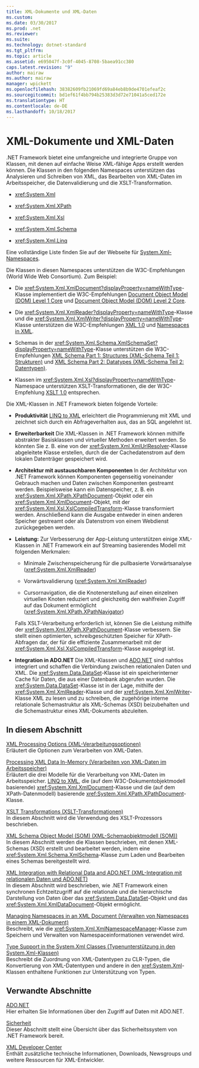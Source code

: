 ```yaml
---
title: XML-Dokumente und XML-Daten
ms.custom: 
ms.date: 03/30/2017
ms.prod: .net
ms.reviewer: 
ms.suite: 
ms.technology: dotnet-standard
ms.tgt_pltfrm: 
ms.topic: article
ms.assetid: e695047f-3c0f-4045-8708-5baea91cc380
caps.latest.revision: "9"
author: mairaw
ms.author: mairaw
manager: wpickett
ms.openlocfilehash: 38382609fb21069fd69a84eb8b9de4701efeaf2c
ms.sourcegitcommit: bd1ef61f4bb794b25383d3d72e71041a5ced172e
ms.translationtype: HT
ms.contentlocale: de-DE
ms.lasthandoff: 10/18/2017
---
```

# <a name="xml-documents-and-data"></a>XML-Dokumente und XML-Daten
.NET Framework bietet eine umfangreiche und integrierte Gruppe von Klassen, mit denen auf einfache Weise XML-fähige Apps erstellt werden können. Die Klassen in den folgenden Namespaces unterstützen das Analysieren und Schreiben von XML, das Bearbeiten von XML-Daten im Arbeitsspeicher, die Datenvalidierung und die XSLT-Transformation.  
  
-   <xref:System.Xml>  
  
-   <xref:System.Xml.XPath>  
  
-   <xref:System.Xml.Xsl>  
  
-   <xref:System.Xml.Schema>  
  
-   <xref:System.Xml.Linq>  
  
 Eine vollständige Liste finden Sie auf der Webseite für [System.Xml-Namespaces](http://msdn.microsoft.com/library/gg145036.aspx).  
  
 Die Klassen in diesen Namespaces unterstützen die W3C-Empfehlungen (World Wide Web Consortium). Zum Beispiel:  
  
-   Die <xref:System.Xml.XmlDocument?displayProperty=nameWithType>-Klasse implementiert die W3C-Empfehlungen [Document Object Model (DOM) Level 1 Core](http://www.w3.org/TR/REC-DOM-Level-1/) und [Document Object Model (DOM) Level 2 Core](http://www.w3.org/TR/DOM-Level-2-Core/).  
  
-   Die <xref:System.Xml.XmlReader?displayProperty=nameWithType>-Klasse und die <xref:System.Xml.XmlWriter?displayProperty=nameWithType>-Klasse unterstützen die W3C-Empfehlungen [XML 1.0](http://www.w3.org/TR/2006/REC-xml-20060816/) und [Namespaces in XML](http://www.w3.org/TR/REC-xml-names/).  
  
-   Schemas in der <xref:System.Xml.Schema.XmlSchemaSet?displayProperty=nameWithType>-Klasse unterstützen die W3C-Empfehlungen [XML Schema Part 1: Structures (XML-Schema Teil 1: Strukturen)](http://www.w3.org/TR/xmlschema-1/) und [XML Schema Part 2: Datatypes (XML-Schema Teil 2: Datentypen)](http://www.w3.org/TR/xmlschema-2/).  
  
-   Klassen im <xref:System.Xml.Xsl?displayProperty=nameWithType>-Namespace unterstützen XSLT-Transformationen, die der W3C-Empfehlung [XSLT 1.0](http://www.w3.org/TR/xslt) entsprechen.  
  
 Die XML-Klassen in .NET Framework bieten folgende Vorteile:  
  
-   **Produktivität** [LINQ to XML](http://msdn.microsoft.com/library/f0fe21e9-ee43-4a55-b91a-0800e5782c13) erleichtert die Programmierung mit XML und zeichnet sich durch ein Abfrageverhalten aus, das an SQL angelehnt ist.  
  
-   **Erweiterbarkeit** Die XML-Klassen in .NET Framework können mithilfe abstrakter Basisklassen und virtueller Methoden erweitert werden. So könnten Sie z. B. eine von der <xref:System.Xml.XmlUrlResolver>-Klasse abgeleitete Klasse erstellen, durch die der Cachedatenstrom auf dem lokalen Datenträger gespeichert wird.  
  
-   **Architektur mit austauschbaren Komponenten** In der Architektur von .NET Framework können Komponenten gegenseitig voneinander Gebrauch machen und Daten zwischen Komponenten gestreamt werden. Beispielsweise kann ein Datenspeicher, z. B. ein <xref:System.Xml.XPath.XPathDocument>-Objekt oder ein <xref:System.Xml.XmlDocument>-Objekt, mit der <xref:System.Xml.Xsl.XslCompiledTransform>-Klasse transformiert werden. Anschließend kann die Ausgabe entweder in einen anderen Speicher gestreamt oder als Datenstrom von einem Webdienst zurückgegeben werden.  
  
-   **Leistung:** Zur Verbesserung der App-Leistung unterstützen einige XML-Klassen in .NET Framework ein auf Streaming basierendes Modell mit folgenden Merkmalen:  
  
    -   Minimale Zwischenspeicherung für die pullbasierte Vorwärtsanalyse (<xref:System.Xml.XmlReader>)  
  
    -   Vorwärtsvalidierung (<xref:System.Xml.XmlReader>)  
  
    -   Cursornavigation, die die Knotenerstellung auf einen einzelnen virtuellen Knoten reduziert und gleichzeitig den wahlfreien Zugriff auf das Dokument ermöglicht (<xref:System.Xml.XPath.XPathNavigator>)  
  
     Falls XSLT-Verarbeitung erforderlich ist, können Sie die Leistung mithilfe der <xref:System.Xml.XPath.XPathDocument>-Klasse verbessern. Sie stellt einen optimierten, schreibgeschützten Speicher für XPath-Abfragen dar, der für die effiziente Zusammenarbeit mit der <xref:System.Xml.Xsl.XslCompiledTransform>-Klasse ausgelegt ist.  
  
-   **Integration in ADO.NET** Die XML-Klassen und [ADO.NET](../../../../docs/framework/data/adonet/index.md) sind nahtlos integriert und schaffen die Verbindung zwischen relationalen Daten und XML. Die <xref:System.Data.DataSet>-Klasse ist ein speicherinterner Cache für Daten, die aus einer Datenbank abgerufen wurden. Die <xref:System.Data.DataSet>-Klasse ist in der Lage, mithilfe der <xref:System.Xml.XmlReader>-Klasse und der <xref:System.Xml.XmlWriter>-Klasse XML zu lesen und zu schreiben, die zugehörige interne relationale Schemastruktur als XML-Schemas (XSD) beizubehalten und die Schemastruktur eines XML-Dokuments abzuleiten.  
  
## <a name="in-this-section"></a>In diesem Abschnitt  
 [XML Processing Options (XML-Verarbeitungsoptionen)](../../../../docs/standard/data/xml/xml-processing-options.md)  
 Erläutert die Optionen zum Verarbeiten von XML-Daten.  
  
 [Processing XML Data In-Memory (Verarbeiten von XML-Daten im Arbeitsspeicher)](../../../../docs/standard/data/xml/processing-xml-data-in-memory.md)  
 Erläutert die drei Modelle für die Verarbeitung von XML-Daten im Arbeitsspeicher. [LINQ to XML](http://msdn.microsoft.com/library/f0fe21e9-ee43-4a55-b91a-0800e5782c13), die (auf dem W3C-Dokumentobjektmodell basierende) <xref:System.Xml.XmlDocument>-Klasse und die (auf dem XPath-Datenmodell) basierende <xref:System.Xml.XPath.XPathDocument>-Klasse.  
  
 [XSLT Transformations (XSLT-Transformationen)](../../../../docs/standard/data/xml/xslt-transformations.md)  
 In diesem Abschnitt wird die Verwendung des XSLT-Prozessors beschrieben.  
  
 [XML Schema Object Model (SOM) (XML-Schemaobjektmodell (SOM))](../../../../docs/standard/data/xml/xml-schema-object-model-som.md)  
 In diesem Abschnitt werden die Klassen beschrieben, mit denen XML-Schemas (XSD) erstellt und bearbeitet werden, indem eine <xref:System.Xml.Schema.XmlSchema>-Klasse zum Laden und Bearbeiten eines Schemas bereitgestellt wird.  
  
 [XML Integration with Relational Data and ADO.NET (XML-Integration mit relationalen Daten und ADO.NET)](../../../../docs/standard/data/xml/xml-integration-with-relational-data-and-adonet.md)  
 In diesem Abschnitt wird beschrieben, wie .NET Framework einen synchronen Echtzeitzugriff auf die relationale und die hierarchische Darstellung von Daten über das <xref:System.Data.DataSet>-Objekt und das <xref:System.Xml.XmlDataDocument>-Objekt ermöglicht.  
  
 [Managing Namespaces in an XML Document (Verwalten von Namespaces in einem XML-Dokument)](../../../../docs/standard/data/xml/managing-namespaces-in-an-xml-document.md)  
 Beschreibt, wie die <xref:System.Xml.XmlNamespaceManager>-Klasse zum Speichern und Verwalten von Namespaceinformationen verwendet wird.  
  
 [Type Support in the System.Xml Classes (Typenunterstützung in den System.Xml-Klassen)](../../../../docs/standard/data/xml/type-support-in-the-system-xml-classes.md)  
 Beschreibt die Zuordnung von XML-Datentypen zu CLR-Typen, die Konvertierung von XML-Datentypen und andere in den <xref:System.Xml>-Klassen enthaltene Funktionen zur Unterstützung von Typen.  
  
## <a name="related-sections"></a>Verwandte Abschnitte  
 [ADO.NET](../../../../docs/framework/data/adonet/index.md)  
 Hier erhalten Sie Informationen über den Zugriff auf Daten mit ADO.NET.  
  
 [Sicherheit](../../../../docs/standard/security/index.md)  
 Dieser Abschnitt stellt eine Übersicht über das Sicherheitssystem von .NET Framework bereit.  
  
 [XML Developer Center](http://go.microsoft.com/fwlink/?linkid=42458)  
 Enthält zusätzliche technische Informationen, Downloads, Newsgroups und weitere Ressourcen für XML-Entwickler.
